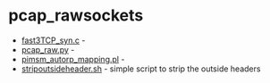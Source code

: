 pcap_rawsockets
===============

* [fast3TCP_syn.c](fast3TCP_syn.c) -
* [pcap_raw.py](pcap_raw.py) -
* [pimsm_autorp_mapping.pl](pimsm_autorp_mapping.pl) -
* [stripoutsideheader.sh](stripoutsideheader.sh) - simple script to strip the outside headers
